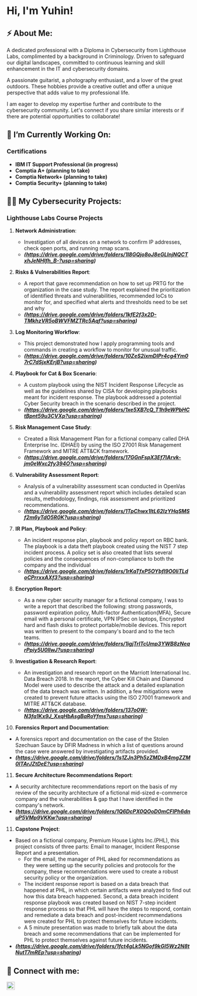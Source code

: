 <h1>Hi, I'm Yuhin!

<h2>⚡ About Me:</h2>
A dedicated professional with a Diploma in Cybersecurity from Lighthouse Labs, complimented by a background in Criminology. Driven to safeguard our digital landscapes, committed to continuous learning and skill enhancement in the IT and cybersecurity domains. 

A passionate guitarist, a photography enthusiast, and a lover of the great outdoors. These hobbies provide a creative outlet and offer a unique perspective that adds value to my professional life.

I am eager to develop my expertise further and contribute to the cybersecurity community. Let's connect if you share similar interests or if there are potential opportunities to collaborate!

<h2>🔭 I’m Currently Working On:</h2>
<h3>Certifications</h3>

- <b>IBM IT Support Professional (in progress)</b>
- <b>Comptia A+ (planning to take)</b> 
- <b>Comptia Network+ (planning to take)</b>
- <b>Comptia Security+ (planning to take)</b>
  
<h2>👨‍💻 My Cybersecurity Projects:</h2>

<h3>Lighthouse Labs Course Projects</h3>

1) <b>Network Administration</b>:
   - Investigation of all devices on a network to confirm IP addresses, check open ports, and running nmap scans.
   - <b><i>(https://drive.google.com/drive/folders/1I8GQjo8oJ8eGLInjNQCTxhJeNHlfh_B-?usp=sharing)</i></b>

2) <b>Risks & Vulnerabilities Report</b>:
   - A report that gave recommendation on how to set up PRTG for the organization in the case study. The report explained the prioritization of identified threats and vulnerabilities, recommended IoCs to monitor for, and specified what alerts and thresholds need to be set and why
   - <b><i>(https://drive.google.com/drive/folders/1kfE2f3x2D-TMkhzVR5oBWVFMZTRc5Aqf?usp=sharing)</i></b>

3) <b>Log Monitoring Workflow</b>:
   - This project demonstrated how I apply programming tools and commands in creating a workflow to monitor for unusual traffic.
   - <b><i>(https://drive.google.com/drive/folders/10ZeS2ixmDIPr4cg4Ym07rC7dSjxKErjB?usp=sharing)</i></b>

4) <b>Playbook for Cat & Box Scenario</b>:
   - A custom playbook using the NIST Incident Response Lifecycle as well as the guidelines shared by CISA for developing playbooks meant for incident response. The playbook addressed a potential Cyber Security breach in the scenario described in the project.
   - <b><i>(https://drive.google.com/drive/folders/1xe5XB7cQ_T1h9eWPbHCtBpnt59u3CVXp?usp=sharing)</i></b>

5) <b>Risk Management Case Study</b>:
   - Created a Risk Management Plan for a fictional company called DHA Enterprise Inc. (DHAEI) by using the ISO 27001 Risk Management Framework and MITRE ATT&CK framework.
   - <b><i>(https://drive.google.com/drive/folders/17GGnFspX3Ef7IArvk-jm0eWxc2fy394O?usp=sharing)</b></i>

6) <b>Vulnerability Assessment Report</b>:
   - Analysis of a vulnerability assessment scan conducted in OpenVas and a vulnerability assessment report which includes detailed scan results, methodology, findings, risk assessment and prioritized recommendations.
   - <b><i>(https://drive.google.com/drive/folders/1TpChwx1ItL62lzYHqSMSf2m6yTdO5R0K?usp=sharing)</b></i>
   
7) <b>IR Plan, Playbook and Policy</b>:
   - An incident response plan, playbook and policy report on RBC bank. The playbook is a data theft playbook created using the NIST 7 step incident process. A policy set is also created that lists several policies and the consequences of non-compliance to both the company and the individual
   - <b><i>(https://drive.google.com/drive/folders/1rKaTfxP5OYbfl9O0liTLdoCPrrxxAXf3?usp=sharing)</b></i>

8) <b>Encryption Report</b>:
   - As a new cyber security manager for a fictional company, I was to write a report that described the following: strong passwords, password expiration policy, Multi-factor Authentication(MFA), Secure email with a personal certificate, VPN IPSec on laptops, Encrypted hard and flash disks to protect portable/mobile devices. This report was written to present to the company's board and to the tech teams. 
   - <b><i>(https://drive.google.com/drive/folders/1igjTrlTcUmp3YWB8zNeqrPpiy5U0lIwJ?usp=sharing)</b></i>

9) <b>Investigation & Research Report</b>:
   - An investigation and research report on the Marriott International Inc. Data Breach 2018. In the report, the Cyber Kill Chain and Diamond Model were used to describe the attack and a detailed explanation of the data breach was written. In addition, a few mitigations were created to prevent future attacks using the ISO 27001 framework and MITRE ATT&CK database.     
   - <b><i>(https://drive.google.com/drive/folders/137o0W-N3fa1Kx9J_XxqHbAsgBaRoYfms?usp=sharing)</b></i>

10) <b>Forensics Report and Documentation</b>:
   - A forensics report and documentation on the case of the Stolen Szechuan Sauce by DFIR Madness in which a list of questions around the case were answered by investigating artifacts provided.     
   - <b><i>(https://drive.google.com/drive/folders/1s1ZJn3Ph5zZMDxB4mgZZM0lTArJZtDeE?usp=sharing)</b></i>

11) <b>Secure Architecture Recommendations Report</b>:
   - A security architecture recommendations report on the basis of my review of the security architecture of a fictional mid-sized e-commerce company and the vulnerabilities & gap that I have identified in the company's network.     
   - <b><i>(https://drive.google.com/drive/folders/1Q6DcPX0QOoD0mCFlPh6dnuP5VMp9VKKw?usp=sharing)</b></i>

11) <b>Capstone Project</b>:
   - Based on a fictional company, Premium House Lights Inc.(PHL), this project consists of three parts: Email to manager, Incident Response Report and a presentation.
     - For the email, the manager of PHL aked for recommendations as they were setting up the security policies and protocols for the company, these recommendations were used to create a robust security policy or the organization.
     - The incident response report is based on a data breach that happened at PHL, in which certain artifacts were analyzed to find out how this data breach happened. Second, a data breach incident response playbook was created based on NIST 7-step incident response process so that PHL will have the steps to respond, contain and remediate a data breach and post-incident recommendations were created for PHL to protect themselves for future incidents.
     - A 5 minute presentation was made to briefly talk about the data breach and some recommendations that can be implemented for PHL to protect themselves against future incidents. 
   - <b><i>(https://drive.google.com/drive/folders/1fct4gLk5NGof9kGl5Wz2N8tNutT7mREp?usp=sharing)</b></i>

<h2> 🤳 Connect with me:</h2>

[<img align="left" alt="JoshMadakor | LinkedIn" width="22px" src="https://cdn.jsdelivr.net/npm/simple-icons@v3/icons/linkedin.svg" />][linkedin]

[linkedin]: https://www.linkedin.com/in/yuhin-wong/


<!--
**wong-yuhin/wong-yuhin** is a ✨ _special_ ✨ repository because its `README.md` (this file) appears on your GitHub profile.

Here are some ideas to get you started:

- 🔭 I’m currently working on ...
- 🌱 I’m currently learning ...
- 👯 I’m looking to collaborate on ...
- 🤔 I’m looking for help with ...
- 💬 Ask me about ...
- 📫 How to reach me: ...
- 😄 Pronouns: ...
- ⚡ Fun fact: ...
-->
